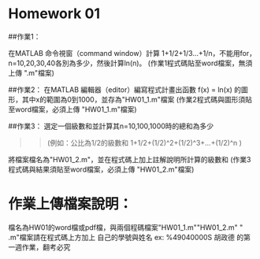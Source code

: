 # Homework 01

##作業1：

在MATLAB 命令視窗（command window）計算 1+1/2+1/3...+1/n，不能用for，n=10,20,30,40各別為多少，然後計算ln(n)。
(作業1程式碼貼至word檔案，無須上傳 ".m"檔案)

 

##作業2：
在MATLAB 編輯器（editor）編寫程式計畫出函數 f(x) = ln(x) 的圖形，其中x的範圍為0到1000，並存為"HW01_1.m"檔案
(作業2程式碼與圖形須貼至word檔案，必須上傳 "HW01_1.m"檔案)

 
##作業3：
選定一個級數和並計算其n=10,100,1000時的總和為多少
>> (例如：公比為1/2的級數和 1+1/2+(1/2)^2+(1/2)^3+…+(1/2)^n )

將檔案檔名為"HW01_2.m"，並在程式碼上加上註解說明所計算的級數和
(作業3程式碼與結果須貼至word檔案，必須上傳 "HW01_2.m"檔案)

 

# 作業上傳檔案說明：

檔名為HW01的word檔或pdf檔，與兩個程碼檔案"HW01_1.m""HW01_2.m"
" .m"檔案請在程式碼上方加上 自己的學號與姓名 ex: %49040000S 胡政德 的第一週作業，翻考必究
